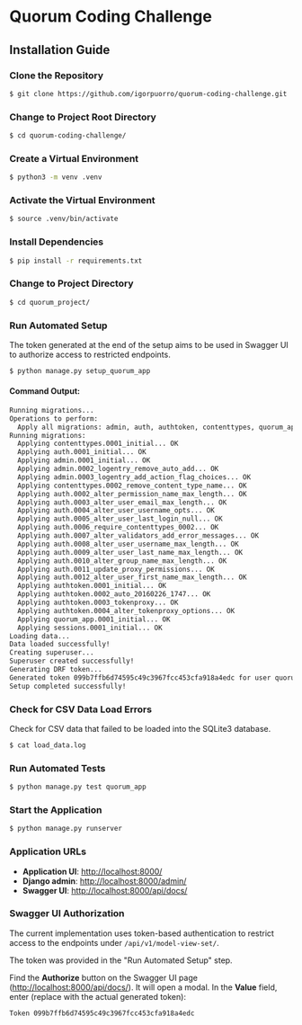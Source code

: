 # Quorum Coding Challenge

## Installation Guide

### Clone the Repository
```sh
$ git clone https://github.com/igorpuorro/quorum-coding-challenge.git
```

### Change to Project Root Directory
```sh
$ cd quorum-coding-challenge/
```

### Create a Virtual Environment
```sh
$ python3 -m venv .venv
```

### Activate the Virtual Environment
```sh
$ source .venv/bin/activate
```

### Install Dependencies
```sh
$ pip install -r requirements.txt
```

### Change to Project Directory
```sh
$ cd quorum_project/
```

### Run Automated Setup
The token generated at the end of the setup aims to be used in Swagger UI to authorize access to restricted endpoints.
```sh
$ python manage.py setup_quorum_app
```

#### Command Output:
```sh
Running migrations...
Operations to perform:
  Apply all migrations: admin, auth, authtoken, contenttypes, quorum_app, sessions
Running migrations:
  Applying contenttypes.0001_initial... OK
  Applying auth.0001_initial... OK
  Applying admin.0001_initial... OK
  Applying admin.0002_logentry_remove_auto_add... OK
  Applying admin.0003_logentry_add_action_flag_choices... OK
  Applying contenttypes.0002_remove_content_type_name... OK
  Applying auth.0002_alter_permission_name_max_length... OK
  Applying auth.0003_alter_user_email_max_length... OK
  Applying auth.0004_alter_user_username_opts... OK
  Applying auth.0005_alter_user_last_login_null... OK
  Applying auth.0006_require_contenttypes_0002... OK
  Applying auth.0007_alter_validators_add_error_messages... OK
  Applying auth.0008_alter_user_username_max_length... OK
  Applying auth.0009_alter_user_last_name_max_length... OK
  Applying auth.0010_alter_group_name_max_length... OK
  Applying auth.0011_update_proxy_permissions... OK
  Applying auth.0012_alter_user_first_name_max_length... OK
  Applying authtoken.0001_initial... OK
  Applying authtoken.0002_auto_20160226_1747... OK
  Applying authtoken.0003_tokenproxy... OK
  Applying authtoken.0004_alter_tokenproxy_options... OK
  Applying quorum_app.0001_initial... OK
  Applying sessions.0001_initial... OK
Loading data...
Data loaded successfully!
Creating superuser...
Superuser created successfully!
Generating DRF token...
Generated token 099b7ffb6d74595c49c3967fcc453cfa918a4edc for user quorum
Setup completed successfully!
```

### Check for CSV Data Load Errors
Check for CSV data that failed to be loaded into the SQLite3 database.
```sh
$ cat load_data.log
```

### Run Automated Tests
```sh
$ python manage.py test quorum_app
```

### Start the Application
```sh
$ python manage.py runserver
```

### Application URLs
- **Application UI**: [http://localhost:8000/](http://localhost:8000/)
- **Django admin**: [http://localhost:8000/admin/](http://localhost:8000/admin/)
- **Swagger UI**: [http://localhost:8000/api/docs/](http://localhost:8000/api/docs/)

### Swagger UI Authorization
The current implementation uses token-based authentication to restrict access to the endpoints under `/api/v1/model-view-set/`.

The token was provided in the "Run Automated Setup" step.

Find the **Authorize** button on the Swagger UI page ([http://localhost:8000/api/docs/](http://localhost:8000/api/docs/)). It will open a modal. In the **Value** field, enter (replace with the actual generated token):
```
Token 099b7ffb6d74595c49c3967fcc453cfa918a4edc
```

